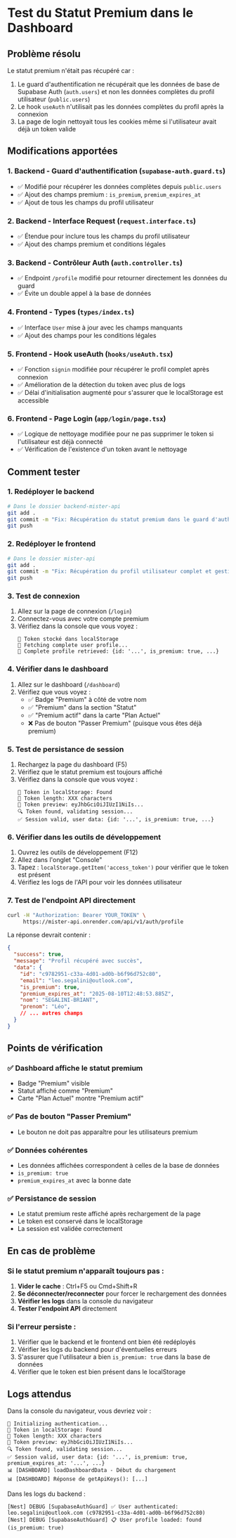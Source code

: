 # Test du Statut Premium dans le Dashboard

## Problème résolu

Le statut premium n'était pas récupéré car :
1. Le guard d'authentification ne récupérait que les données de base de Supabase Auth (`auth.users`) et non les données complètes du profil utilisateur (`public.users`)
2. Le hook `useAuth` n'utilisait pas les données complètes du profil après la connexion
3. La page de login nettoyait tous les cookies même si l'utilisateur avait déjà un token valide

## Modifications apportées

### 1. Backend - Guard d'authentification (`supabase-auth.guard.ts`)
- ✅ Modifié pour récupérer les données complètes depuis `public.users`
- ✅ Ajout des champs premium : `is_premium`, `premium_expires_at`
- ✅ Ajout de tous les champs du profil utilisateur

### 2. Backend - Interface Request (`request.interface.ts`)
- ✅ Étendue pour inclure tous les champs du profil utilisateur
- ✅ Ajout des champs premium et conditions légales

### 3. Backend - Contrôleur Auth (`auth.controller.ts`)
- ✅ Endpoint `/profile` modifié pour retourner directement les données du guard
- ✅ Évite un double appel à la base de données

### 4. Frontend - Types (`types/index.ts`)
- ✅ Interface `User` mise à jour avec les champs manquants
- ✅ Ajout des champs pour les conditions légales

### 5. Frontend - Hook useAuth (`hooks/useAuth.tsx`)
- ✅ Fonction `signin` modifiée pour récupérer le profil complet après connexion
- ✅ Amélioration de la détection du token avec plus de logs
- ✅ Délai d'initialisation augmenté pour s'assurer que le localStorage est accessible

### 6. Frontend - Page Login (`app/login/page.tsx`)
- ✅ Logique de nettoyage modifiée pour ne pas supprimer le token si l'utilisateur est déjà connecté
- ✅ Vérification de l'existence d'un token avant le nettoyage

## Comment tester

### 1. Redéployer le backend
```bash
# Dans le dossier backend-mister-api
git add .
git commit -m "Fix: Récupération du statut premium dans le guard d'authentification"
git push
```

### 2. Redéployer le frontend
```bash
# Dans le dossier mister-api
git add .
git commit -m "Fix: Récupération du profil utilisateur complet et gestion du token"
git push
```

### 3. Test de connexion
1. Allez sur la page de connexion (`/login`)
2. Connectez-vous avec votre compte premium
3. Vérifiez dans la console que vous voyez :
   ```
   🔐 Token stocké dans localStorage
   👤 Fetching complete user profile...
   👤 Complete profile retrieved: {id: '...', is_premium: true, ...}
   ```

### 4. Vérifier dans le dashboard
1. Allez sur le dashboard (`/dashboard`)
2. Vérifiez que vous voyez :
   - ✅ Badge "Premium" à côté de votre nom
   - ✅ "Premium" dans la section "Statut"
   - ✅ "Premium actif" dans la carte "Plan Actuel"
   - ❌ Pas de bouton "Passer Premium" (puisque vous êtes déjà premium)

### 5. Test de persistance de session
1. Rechargez la page du dashboard (F5)
2. Vérifiez que le statut premium est toujours affiché
3. Vérifiez dans la console que vous voyez :
   ```
   🔑 Token in localStorage: Found
   🔑 Token length: XXX characters
   🔑 Token preview: eyJhbGciOiJIUzI1NiIs...
   🔍 Token found, validating session...
   ✅ Session valid, user data: {id: '...', is_premium: true, ...}
   ```

### 6. Vérifier dans les outils de développement
1. Ouvrez les outils de développement (F12)
2. Allez dans l'onglet "Console"
3. Tapez : `localStorage.getItem('access_token')` pour vérifier que le token est présent
4. Vérifiez les logs de l'API pour voir les données utilisateur

### 7. Test de l'endpoint API directement
```bash
curl -H "Authorization: Bearer YOUR_TOKEN" \
     https://mister-api.onrender.com/api/v1/auth/profile
```

La réponse devrait contenir :
```json
{
  "success": true,
  "message": "Profil récupéré avec succès",
  "data": {
    "id": "c9782951-c33a-4d01-ad0b-b6f96d752c80",
    "email": "leo.segalini@outlook.com",
    "is_premium": true,
    "premium_expires_at": "2025-08-10T12:48:53.885Z",
    "nom": "SEGALINI-BRIANT",
    "prenom": "Léo",
    // ... autres champs
  }
}
```

## Points de vérification

### ✅ Dashboard affiche le statut premium
- Badge "Premium" visible
- Statut affiché comme "Premium"
- Carte "Plan Actuel" montre "Premium actif"

### ✅ Pas de bouton "Passer Premium"
- Le bouton ne doit pas apparaître pour les utilisateurs premium

### ✅ Données cohérentes
- Les données affichées correspondent à celles de la base de données
- `is_premium: true`
- `premium_expires_at` avec la bonne date

### ✅ Persistance de session
- Le statut premium reste affiché après rechargement de la page
- Le token est conservé dans le localStorage
- La session est validée correctement

## En cas de problème

### Si le statut premium n'apparaît toujours pas :
1. **Vider le cache** : Ctrl+F5 ou Cmd+Shift+R
2. **Se déconnecter/reconnecter** pour forcer le rechargement des données
3. **Vérifier les logs** dans la console du navigateur
4. **Tester l'endpoint API** directement

### Si l'erreur persiste :
1. Vérifier que le backend et le frontend ont bien été redéployés
2. Vérifier les logs du backend pour d'éventuelles erreurs
3. S'assurer que l'utilisateur a bien `is_premium: true` dans la base de données
4. Vérifier que le token est bien présent dans le localStorage

## Logs attendus

Dans la console du navigateur, vous devriez voir :
```
🔐 Initializing authentication...
🔑 Token in localStorage: Found
🔑 Token length: XXX characters
🔑 Token preview: eyJhbGciOiJIUzI1NiIs...
🔍 Token found, validating session...
✅ Session valid, user data: {id: '...', is_premium: true, premium_expires_at: '...', ...}
📊 [DASHBOARD] loadDashboardData - Début du chargement
📊 [DASHBOARD] Réponse de getApiKeys(): [...]
```

Dans les logs du backend :
```
[Nest] DEBUG [SupabaseAuthGuard] ✅ User authenticated: leo.segalini@outlook.com (c9782951-c33a-4d01-ad0b-b6f96d752c80)
[Nest] DEBUG [SupabaseAuthGuard] 📋 User profile loaded: found (is_premium: true)
``` 
